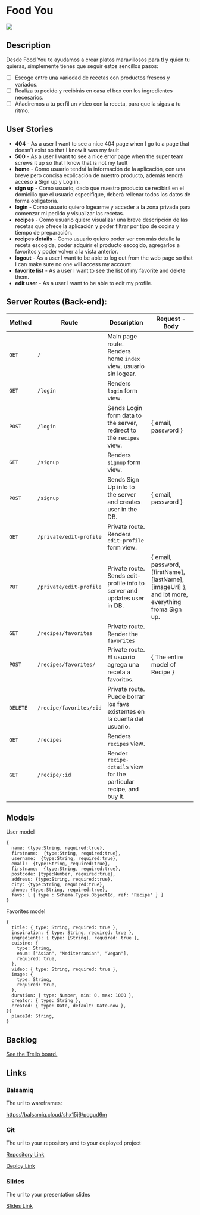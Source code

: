 # Food You 

![](/home/daves/repos/M2-PROJECT/images/jason-briscoe-7MAjXGUmaPw-unsplash.jpg)

## Description

Desde Food You  te ayudamos a crear platos maravillosos para tI y quien tu quieras, simplemente tienes que seguir estos sencillos pasos:

- [ ] Escoge entre una variedad de recetas con productos frescos y variados.
- [ ] Realiza tu pedido y recibirás en casa el box con los ingredientes necesarios.
- [ ] Añadiremos a tu perfil un video con la receta, para que la sigas a tu ritmo.

## User Stories

- **404** - As a user I want to see a nice 404 page when I go to a page that doesn’t exist so that I know it was my fault
- **500** - As a user I want to see a nice error page when the super team screws it up so that I know that is not my fault
- **home** - Como usuario tendrá la información de la aplicación, con una breve pero concisa explicación de nuestro producto, además tendrá acceso a Sign up y Log in.
- **sign up** - Como usuario, dado que nuestro producto se recibirá en el domicilio que el usuario especifique, deberá rellenar todos los datos de forma obligatoria.
- **login** - Como usuario quiero logearme y acceder a la zona privada para comenzar mi pedido y visualizar las recetas.
- **recipes** - Como usuario quiero visualizar  una breve descripción de las recetas que ofrece la aplicación y poder filtrar por tipo de cocina y tiempo de preparación.
- **recipes details** - Como usuario quiero poder ver con más detalle la receta escogida, poder adquirir el producto escogido, agregarlos a favoritos y  poder volver a la vista anterior. 
- **logout** - As a user I want to be able to log out from the web page so that I can make sure no one will access my account
- **favorite list** - As a user I want to see the list of my favorite and delete them.
- **edit user** - As a user I want to be able to edit my profile.



## Server Routes (Back-end):

| **Method** | **Route**               | **Description**                                              | Request - Body                                               |
| ---------- | ----------------------- | ------------------------------------------------------------ | ------------------------------------------------------------ |
| `GET`      | `/`                     | Main page route. Renders home `index` view, usuario sin logear. |                                                              |
| `GET`      | `/login`                | Renders `login` form view.                                   |                                                              |
| `POST`     | `/login`                | Sends Login form data to the server, redirect to the  `recipes` view. | { email, password }                                          |
| `GET`      | `/signup`               | Renders `signup` form view.                                  |                                                              |
| `POST`     | `/signup`               | Sends Sign Up info to the server and creates user in the DB. | { email, password }                                          |
| `GET`      | `/private/edit-profile` | Private route. Renders `edit-profile` form view.             |                                                              |
| `PUT`      | `/private/edit-profile` | Private route. Sends edit-profile info to server and updates user in DB. | { email, password, [firstName], [lastName], [imageUrl] }, and lot more, everything froma Sign up. |
| `GET`      | `/recipes/favorites`    | Private route. Render the `favorites`                        |                                                              |
| `POST`     | `/recipes/favorites/`   | Private route. El usuario agrega una receta a favoritos.     | { The entire model of Recipe }                               |
| `DELETE`   | `/recipe/favorites/:id` | Private route. Puede borrar los favs existentes en la cuenta del usuario. |                                                              |
| `GET`      | `/recipes`              | Renders `recipes` view.                                      |                                                              |
| `GET`      | `/recipe/:id`           | Render `recipe-details` view for the particular recipe, and buy it. |                                                              |

## Models

User model

```
{
  name: {type:String, required:true},
  firstname:  {type:String, required:true},
  username:  {type:String, required:true}, 
  email:  {type:String, required:true}, 
  firstname:  {type:String, required:true}, 
  postcode: {type:Number, required:true},
  address: {type:String, required:true},
  city: {type:String, required:true},
  phone: {type:String, required:true},
  favs: [ { type : Schema.Types.ObjectId, ref: 'Recipe' } ]
}
```

Favorites model

```
{
  title: { type: String, required: true },
  inspiration: { type: String, required: true },
  ingredients: { type: [String], required: true },
  cuisine: {
    type: String,
    enum: ["Asian", "Mediterranian", "Vegan"],
    required: true,
  },
  video: { type: String, required: true },
  image: {
    type: String,
    required: true,
  },
  duration: { type: Number, min: 0, max: 1000 },
  creator: { type: String },
  created: { type: Date, default: Date.now },
}{
  placeId: String,
}
```



## Backlog

[See the Trello board.](https://trello.com/b/Ni3giVKf/ironhackproject)



## Links

### Balsamiq

The url to  wareframes:

https://balsamiq.cloud/shx15j6/pogud6m



### Git

The url to your repository and to your deployed project

[Repository Link](https://gist.github.com/ross-u/8f91ec13aeaf35a1ba7603848284703f)

[Deploy Link](https://gist.github.com/ross-u/8f91ec13aeaf35a1ba7603848284703f)



### Slides

The url to your presentation slides

[Slides Link](https://docs.google.com/presentation/d/1P5FIi0vHZBUcgUtmt1M4_lLCO5dwdJ4UOgtJa4ehGfk/edit?usp=sharing)